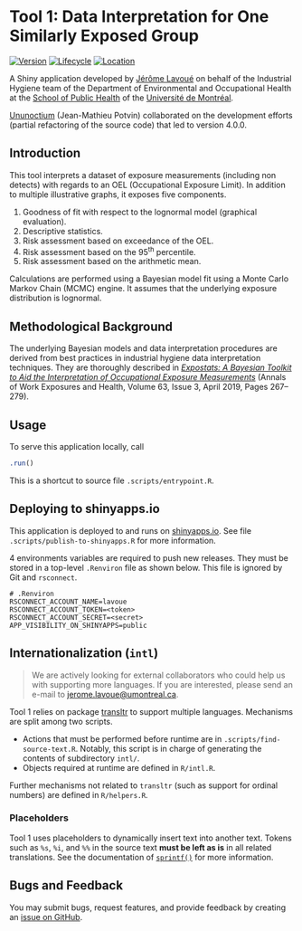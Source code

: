 # Tool 1: Data Interpretation for One Similarly Exposed Group

<!-- badges: start -->
[![Version](https://img.shields.io/badge/version-4.0.0--rc1-blue)](https://github.com/webexpo/app-tool1/releases/tag/v4.0.0-rc1)
[![Lifecycle](https://img.shields.io/badge/lifecycle-stable-brightgreen.svg)](https://lifecycle.r-lib.org/articles/stages.html#stable)
[![Location](https://img.shields.io/badge/live-shinyapps.io-5b90bf)](https://lavoue.shinyapps.io/tool1/)
<!-- badges: end -->

A Shiny application developed by [Jérôme Lavoué](https://orcid.org/0000-0003-4950-5475)
on behalf of the Industrial Hygiene team of the Department of Environmental and
Occupational Health at the
[School of Public Health](https://espum.umontreal.ca/english/home/) of the
[Université de Montréal](https://www.umontreal.ca/en/).

[Ununoctium](https://ununoctium.dev) (Jean-Mathieu Potvin) collaborated on the
development efforts (partial refactoring of the source code) that led to version
4.0.0.

## Introduction

This tool interprets a dataset of exposure measurements (including non detects)
with regards to an OEL (Occupational Exposure Limit). In addition to multiple
illustrative graphs, it exposes five components.

1. Goodness of fit with respect to the lognormal model (graphical evaluation).
2. Descriptive statistics.
3. Risk assessment based on exceedance of the OEL.
4. Risk assessment based on the 95<sup>th</sup> percentile.
5. Risk assessment based on the arithmetic mean.

Calculations are performed using a Bayesian model fit using a Monte Carlo
Markov Chain (MCMC) engine. It assumes that the underlying exposure distribution
is lognormal.

## Methodological Background

The underlying Bayesian models and data interpretation procedures are derived
from best practices in industrial hygiene data interpretation techniques. They
are thoroughly described in
*[Expostats: A Bayesian Toolkit to Aid the Interpretation of Occupational Exposure Measurements](https://doi.org/10.1093/annweh/wxy100)*
(Annals of Work Exposures and Health, Volume 63, Issue 3, April 2019, Pages
267–279).

## Usage

To serve this application locally, call

```r
.run()
```

This is a shortcut to source file `.scripts/entrypoint.R`.

## Deploying to shinyapps.io

This application is deployed to and runs on
[shinyapps.io](https://lavoue.shinyapps.io/tool1). See file
`.scripts/publish-to-shinyapps.R` for more information.

4 environments variables are required to push new releases. They must be stored
in a top-level `.Renviron` file as shown below. This file is ignored by Git
and `rsconnect`.

```
# .Renviron
RSCONNECT_ACCOUNT_NAME=lavoue
RSCONNECT_ACCOUNT_TOKEN=<token>
RSCONNECT_ACCOUNT_SECRET=<secret>
APP_VISIBILITY_ON_SHINYAPPS=public
```

## Internationalization (`intl`)

> We are actively looking for external collaborators who could help us with
> supporting more languages. If you are interested, please send an e-mail
> to <jerome.lavoue@umontreal.ca>.

Tool 1 relies on package [transltr](https://cran.r-project.org/package=transltr)
to support multiple languages. Mechanisms are split among two scripts.

  * Actions that must be performed before runtime are in
    `.scripts/find-source-text.R`. Notably, this script is in charge of
    generating the contents of subdirectory `intl/`.
  * Objects required at runtime are defined in `R/intl.R`.

Further mechanisms not related to `transltr` (such as support for ordinal
numbers) are defined in `R/helpers.R`.

### Placeholders

Tool 1 uses placeholders to dynamically insert text into another text. Tokens
such as `%s`, `%i`, and `%%` in the source text **must be left as is** in all
related translations. See the documentation of
[`sprintf()`](https://stat.ethz.ch/R-manual/R-devel/library/base/html/sprintf.html)
for more information.

## Bugs and Feedback

You may submit bugs, request features, and provide feedback by creating an
[issue on GitHub](https://github.com/webexpo/app-tool1/issues/new).
